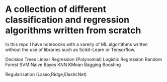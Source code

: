 # A collection of different classification and regression algorithms written from scratch 

In this repo I have notebooks with a vareity of ML algortithms written without the use of libraries such as Scikit-Learn or Tensorflow.

Decision Trees
Linear Regression (Polynomial)
Logistic Regression
Random Forest
SVM
Naive Bayes
KNN
KMean
Bagging
Boosting

Regularisation (Lasso,Ridge,ElasticNet)